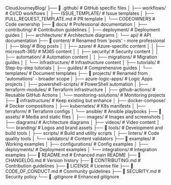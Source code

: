 CloudJourneyBlog/
├── 📁 .github/                          # GitHub specific files
│   ├── workflows/                       # CI/CD workflows
│   ├── ISSUE_TEMPLATE/                  # Issue templates
│   ├── PULL_REQUEST_TEMPLATE.md         # PR template
│   └── CODEOWNERS                       # Code ownership
├── 📁 docs/                             # Professional documentation
│   ├── contributing/                    # Contribution guidelines
│   ├── deployment/                      # Deployment guides
│   ├── architecture/                    # Architecture diagrams
│   └── api/                            # API documentation
├── 📁 content/                          # Renamed from 'posts' - more professional
│   ├── blog/                           # Blog posts
│   │   ├── azure/                      # Azure-specific content
│   │   ├── microsoft-365/              # M365 content
│   │   ├── security/                   # Security content
│   │   ├── automation/                 # Automation content
│   │   ├── migrations/                 # Migration guides
│   │   └── infrastructure/             # Infrastructure content
│   ├── tutorials/                      # Step-by-step tutorials
│   ├── guides/                         # Comprehensive guides
│   └── templates/                      # Document templates
├── 📁 projects/                         # Renamed from 'automations' - broader scope
│   ├── azure-logic-apps/               # Logic Apps projects
│   ├── powershell-scripts/             # PowerShell automation
│   ├── terraform-modules/              # Terraform infrastructure
│   ├── github-actions/                 # Reusable GitHub Actions
│   └── monitoring-solutions/           # Monitoring projects
├── 📁 infrastructure/                   # Keep existing but enhance
│   ├── docker-compose/                 # Docker compositions
│   ├── kubernetes/                     # K8s manifests
│   ├── terraform/                      # Terraform configs
│   └── ansible/                        # Ansible playbooks
├── 📁 assets/                          # Media and static files
│   ├── images/                         # Images and screenshots
│   ├── diagrams/                       # Architecture diagrams
│   ├── videos/                         # Video content
│   └── branding/                       # Logos and brand assets
├── 📁 tools/                           # Development and build tools
│   ├── scripts/                        # Build and utility scripts
│   ├── linters/                        # Code quality tools
│   └── validators/                     # Content validators
├── 📁 examples/                        # Working examples
│   ├── configurations/                 # Config examples
│   ├── deployments/                    # Deployment examples
│   └── integrations/                   # Integration examples
├── 📄 README.md                        # Enhanced main README
├── 📄 CHANGELOG.md                     # Version history
├── 📄 CONTRIBUTING.md                  # Contribution guidelines
├── 📄 LICENSE                          # License file
├── 📄 CODE_OF_CONDUCT.md              # Community guidelines
├── 📄 SECURITY.md                      # Security policy
└── 📄 .gitignore                       # Enhanced gitignore